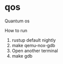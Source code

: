 # qos
Quantum os

How to run
1. rustup default nightly
2. make qemu-nox-gdb
3. Open another terminal
4. make gdb
